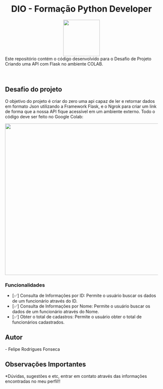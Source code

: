 <h1 align="center"> DIO - Formação Python Developer</h1>

<div align="center">
<a href="https://www.dio.me/"><img src="https://hermes.digitalinnovation.one/assets/diome/logo-full.svg" align="center" height="120" width="120" ></a> <br>

</div>
Este repositório contém o código desenvolvido para o Desafio de Projeto Criando uma API com Flask no ambiente COLAB.
<br><br>
<br>

<h2 id="DesafioDeProjeto">Desafio do projeto</h2>

O objetivo do projeto é criar do zero uma api capaz de ler e retornar dados em formato Json utilizando a Framework Flask, e o Ngrok para criar um link de forma que
a nossa API fique acessível em um ambiente externo. Todo o código deve ser feito no Google Colab:

<div align="center">
<img src="https://github.com/FelRFDev/FormacaoPythonDeveloperDIO/assets/89205473/96f799be-6bd1-466d-8949-7e69ad7850bb" align="center" height="500" width="700" ></a> <br>

</div>


<h3 id="Funcionalidades">Funcionalidades</h3>

- [✅] Consulta de Informações por ID: Permite o usuário buscar os dados de um funcionário através do ID.
- [✅] Consulta de Informações por Nome: Permite o usuário buscar os dados de um funcionário através do Nome.
- [✅] Obter o total de cadastros: Permite o usuário obter o total de funcionários cadastrados.

<h2 id="autor">Autor</h2>
- Felipe Rodrigues Fonseca



<h2 id="autor">Observações Importantes</h2>
*Dúvidas, sugestões e etc, entrar em contato através das informações encontradas no meu perfil!!

